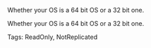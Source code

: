 Whether your OS is a 64 bit OS or a 32 bit one.
	
Whether your OS is a 64 bit OS or a 32 bit one.

Tags: ReadOnly, NotReplicated